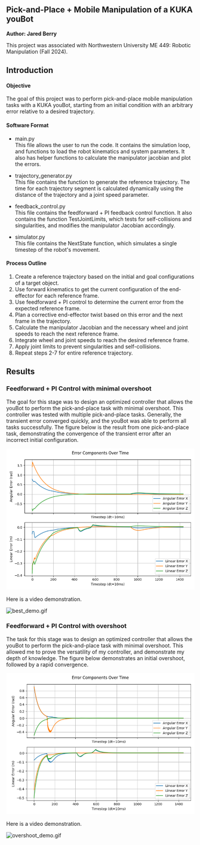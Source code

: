 ## Pick-and-Place + Mobile Manipulation of a KUKA youBot
**Author: Jared Berry**

This project was associated with Northwestern University ME 449: Robotic Manipulation (Fall 2024).

## Introduction
#### Objective
The goal of this project was to perform pick-and-place mobile manipulation tasks with a KUKA youBot, starting
from an initial condition with an arbitrary error relative to a desired trajectory.

#### Software Format
- main.py<br>
This file allows the user to run the code. It contains the simulation
loop, and functions to load the robot kinematics and system parameters. It also
has helper functions to calculate the manipulator jacobian and plot the errors.

- trajectory_generator.py<br>
This file contains the function to generate the reference trajectory. The time for each
trajectory segment is calculated dynamically using the distance of the trajectory and a 
joint speed parameter.

- feedback_control.py<br>
This file contains the feedforward + PI feedback control function. It also contains the function TestJointLimits, 
which tests for self-collisions and singularities, and modifies the manipulator Jacobian accordingly.

- simulator.py<br>
This file contains the NextState function, which simulates a single timestep of the robot's movement.

#### Process Outline
1. Create a reference trajectory based on the initial and goal configurations of a target object.
2. Use forward kinematics to get the current configuration of the end-effector for each reference frame.
3. Use feedforward + PI control to determine the current error from the expected reference frame.
4. Plan a corrective end-effector twist based on this error and the next frame in the trajectory.
5. Calculate the manipulator Jacobian and the necessary wheel and joint speeds to reach the next reference frame.
6. Integrate wheel and joint speeds to reach the desired reference frame.
7. Apply joint limits to prevent singularities and self-collisions.
8. Repeat steps 2-7 for entire reference trajectory.

## Results
### Feedforward + PI Control with minimal overshoot
The goal for this stage was to design an optimized controller that allows the youBot to perform the 
pick-and-place task with minimal overshoot. This controller was tested with multiple pick-and-place
tasks. Generally, the transient error converged quickly, and the youBot was able to perform all
tasks successfully. The figure below is the result from one pick-and-place task, demonstrating the convergence
of the transient error after an incorrect initial configuration.

![best_errors_fig.png](Figures/best_errors_fig.png)

Here is a video demonstration.

![best_demo.gif](Figures/best_demo.gif)


### Feedforward + PI Control with overshoot
The task for this stage was to design an optimized controller that allows the youBot to perform the 
pick-and-place task with minimal overshoot. This allowed me to prove the versatility of my controller,
and demonstrate my depth of knowledge. The figure below demonstrates an initial overshoot, followed by
a rapid convergence. 

![overshoot_errors_fig.png](Figures/overshoot_errors_fig.png)

Here is a video demonstration.

![overshoot_demo.gif](Figures/overshoot_demo.gif)


